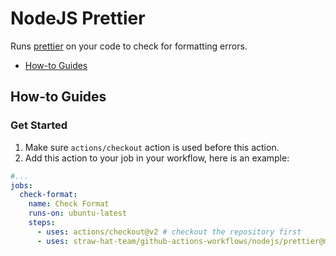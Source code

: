 # NodeJS Prettier

Runs [prettier](https://prettier.io/) on your code to check for formatting
errors.

- [How-to Guides](#how-to-guides)

## How-to Guides

### Get Started

1. Make sure `actions/checkout` action is used before this action.
2. Add this action to your job in your workflow, here is an example:

```yml
#...
jobs:
  check-format:
    name: Check Format
    runs-on: ubuntu-latest
    steps:
      - uses: actions/checkout@v2 # checkout the repository first
      - uses: straw-hat-team/github-actions-workflows/nodejs/prettier@master
```
